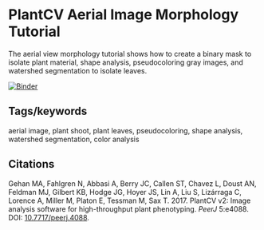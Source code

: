 # PlantCV Aerial Image Morphology Tutorial

The aerial view morphology tutorial shows how to create a binary mask to isolate plant
material, shape analysis, pseudocoloring gray images, and watershed segmentation to isolate
leaves.

[![Binder](https://mybinder.org/badge_logo.svg)](https://mybinder.org/v2/gh/danforthcenter/plantcv-binder/HEAD?filepath=notebooks/aerial_view_morphology_tutorial/morphology_analysis_aerial_view_workflow.ipynb)

## Tags/keywords

aerial image, plant shoot, plant leaves, pseudocoloring, shape analysis, watershed segmentation, 
color analysis

## Citations

Gehan MA, Fahlgren N, Abbasi A, Berry JC, Callen ST, Chavez L, Doust AN,
Feldman MJ, Gilbert KB, Hodge JG, Hoyer JS, Lin A, Liu S, Lizárraga C, Lorence
A, Miller M, Platon E, Tessman M, Sax T. 2017. PlantCV v2: Image analysis
software for high-throughput plant phenotyping. *PeerJ* 5:e4088. DOI:
[10.7717/peerj.4088](https://doi.org/10.7717/peerj.4088).
